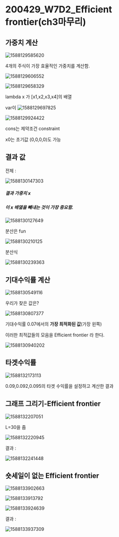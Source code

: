 # 200429_W7D2_Efficient frontier(ch3마무리)



## 가중치 계산

![1588129585620](assets/1588129585620.png)





4개의 주식이 가장 효율적인 가중치를 계산함.









![1588129606552](assets/1588129606552.png)





![1588129658329](assets/1588129658329.png)





lambda x 가 [x1,x2,x3,x4]의 배열



var이 ![1588129697825](assets/1588129697825.png)



![1588129924422](assets/1588129924422.png)



cons는 제약조건 constraint

x0는 초기값 (0,0,0,0)도 가능









## 결과 값

전체 :

![1588130147303](assets/1588130147303.png)

##### 결과 가중치 x

##### 이 x 배열을 빼내는 것이 가장 중요함.

![1588130127649](assets/1588130127649.png)







분산은 fun

![1588130210125](assets/1588130210125.png)



분산식

![1588130239363](assets/1588130239363.png)







## 기대수익률 계산



![1588130549116](assets/1588130549116.png)







우리가 찾은 값은?

![1588130807377](assets/1588130807377.png)



기대수익률 0.07에서의 **가장 최적화된 값**(가장 왼쪽)







이러한 최적값들의 모음을 Efficient frontier 라 한다.

![1588130940202](assets/1588130940202.png)









## 타겟수익률

![1588132173113](assets/1588132173113.png)





0.09,0.092,0.095의 타겟 수익률을 설정하고 계산한 결과





## 그래프 그리기-Efficient frontier





![1588132207051](assets/1588132207051.png)



L=30을 줌





![1588132220945](assets/1588132220945.png)









결과 : 

![1588132241448](assets/1588132241448.png)







## 숏세일이 없는 Efficient frontier

![1588133902663](assets/1588133902663.png)



![1588133913792](assets/1588133913792.png)



![1588133924639](assets/1588133924639.png)







결과 :



![1588133937309](assets/1588133937309.png)
